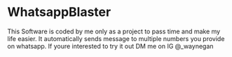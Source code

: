 # WhatsappBlaster
This Software is coded by me only as a project to pass time and make my life easier. It automatically sends message to multiple numbers you provide on whatsapp. If youre interested to try it out DM me on IG @_waynegan
